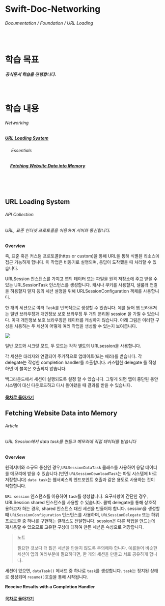 <!-- Swift-Doc-Networking -->
# Swift-Doc-Networking
###### Documentation / Foundation / URL Loading 

<br/>

<!-- 학습 목표 -->
# 학습 목표
##### 공식문서 학습을 진행합니다.

<br/>
    
<!-- 학습 내용 목차 -->
# 학습 내용
###### Networking
##### [URL Loading System](#URL-Loading-System)

###### &nbsp;&nbsp;&nbsp;&nbsp; Essentials
##### &nbsp;&nbsp;&nbsp;&nbsp; [Fetching Website Data into Memory](#Fetching-Website-Data-into-Memory)
<!-- ##### &nbsp;&nbsp;&nbsp;&nbsp; [Analyzing HTTP Traffic with Instruments](#Analyzing-HTTP-Traffic-with-Instruments) -->

<br/><br/>

<!-- 학습 내용 -->
#
## URL Loading System
###### API Collection
###### URL, 표준 인터넷 프로토콜을 이용하여 서버와 통신합니다.

**Overview**

즉, 표준 혹은 커스텀 프로토콜(https or custom)을 통해 URL을 통해 식별된 리소스에 접근 가능하게 합니다. 이 작업은 비동기로 실행되며, 응답이 도착했을 때 처리할 수 있습니다.

URLSession 인스턴스를 가지고 앱의 데이터 또는 파일을 원격 저장소에 주고 받을 수 있는 URLSessionTask 인스턴스를 생성합니다. 캐시나 쿠키를 사용할지, 셀룰러 연결을 허용할지 말지 등의 세션 설정을 위해 URLSessionConfiguration 객체를 사용합니다.

한 개의 세션으로 여러 Task를 반복적으로 생성할 수 있습니다. 예를 들어 웹 브라우저는 일반 브라우징과 개인정보 보호 브라우징 두 개의 분리된 session 을 가질 수 있습니다. 이때 개인정보 보호 브라우징은 데이터를 캐싱하지 않습니다. 아래 그림은 이러한 구성을 사용하는 두 세션이 어떻게 여러 작업을 생성할 수 있는지 보여줍니다.

![](https://i.imgur.com/0KUvobT.png)

일반 모드와 시크릿 모드, 두 모드는 각각 별도의 URLsession을 사용합니다.

각 세션은 대리자와 연결되어 주기적으로 업데이트(또는 에러)를 받습니다. 각 delegate는 작성한 completion handler를 호출합니다. 커스텀한 delegate 를 작성하면 이 블록은 호출되지 않습니다.

백그라운드에서 세션이 실행되도록 설정 할 수 있습니다. 그렇게 되면 앱이 중단된 동안 시스템이 대신 다운로드하고 다시 돌아왔을 때 결과를 받을 수 있습니다.

#### [목차로 돌아가기](#학습-내용)

## Fetching Website Data into Memory
###### Article
###### URL Session에서 data task를 만들고 메모리에 직접 데이터를 받습니다 

**Overview**

원격서버와 소규모 통신인 경우,`URLSessionDataTask` 클래스를 사용하여 응답 데이터를 메모리에 받을 수 있습니다.(반면 `URLSessionDownloadTask`는 파일 시스템에 바로 저장합니다) `data task`는 웹서비스의 엔드포인트 호출과 같은 용도로 사용하는 것이 적합합니다.

`URL session` 인스턴스를 이용하여 `task`를 생성합니다. 요구사항이 간단한 경우, URLSession shared 인스턴스를 사용할 수 있습니다. 콜백 delegate를 통해 상호작용하고자 하는 경우, shared 인스턴스 대신 세션을 만들어야 합니다. session을 생성할 때 `URLSessionConfiguration` 인스턴스를 사용하며, `URLSessionDelegate` 또는 하위 프로토콜 중 하나를 구현하는 클래스도 전달합니다. session은 다른 작업을 만드는데 재사용할 수 있으므로 고유한 구성에 대하여 만든 세션은 속성으로 저장합니다.

> 노트
> 
> 필요한 것보다 더 많은 세션을 만들지 않도록 주의해야 합니다. 예를들어 비슷한 세션이 앱의 여러부분에 필요하다면, 한 개의 세션을 만들고 서로 공유하게 합니다.

세션이 있으면, `dataTask()` 메서드 중 하나로 `task`를 생성합니다. `task`는 정지된 상태로 생성되며 `resume()`호출을 통해 시작됩니다.

**Receive Results with a Completion Handler**



#### [목차로 돌아가기](#학습-내용)


<!-- 
## 제목
###### 카테고리
###### 부제
내용

**개요**
#### [목차로 돌아가기](#학습-내용)
 -->
